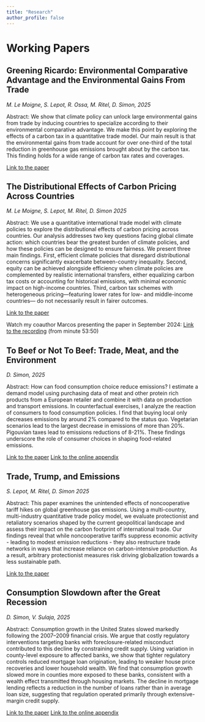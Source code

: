 ```yaml
---
title: "Research"
author_profile: false
---
```


# Working Papers


## Greening Ricardo: Environmental Comparative Advantage and the Environmental Gains From Trade

*M. Le Moigne, S. Lepot, R. Ossa, M. Ritel, D. Simon, 2025*

Abstract: We show that climate policy can unlock large environmental gains from trade by inducing countries to specialize according to their environmental comparative advantage. We make this point by exploring the effects of a carbon tax in a quantitative trade model. Our main result is that the environmental gains from trade account for over one-third of the total reduction in greenhouse gas emissions brought about by the carbon tax. This finding holds for a wide range of carbon tax rates and coverages.

[Link to the paper](https://www.econ.uzh.ch/dam/jcr:b47a7d51-2eb8-44ce-9612-ac7ad6677dcd/Greening%20Ricardo.pdf)


## The Distributional Effects of Carbon Pricing Across Countries


*M. Le Moigne, S. Lepot, M. Ritel, D. Simon 2025*

Abstract: We use a quantitative international trade model with climate policies to explore the distributional effects of carbon pricing across countries. Our analysis addresses two key questions facing global climate action: which countries bear the greatest burden of climate policies, and how these policies can be designed to ensure fairness. We present three main findings. First, efficient climate policies that disregard distributional concerns significantly exacerbate between-country inequality. Second, equity can be achieved alongside efficiency when climate policies are complemented by realistic international transfers, either equalizing carbon tax costs or accounting for historical emissions, with minimal economic impact on high-income countries. Third, carbon tax schemes with heterogeneous pricing—featuring lower rates for low- and middle-income countries— do not necessarily result in fairer outcomes.

[Link to the paper](https://github.com/simondzs/simondzs.github.io/blob/master/_media/The_Distributional_Effects_of_Carbon_Pricing.pdf)


Watch my coauthor Marcos presenting the paper in September 2024: [Link to the recording](https://www.youtube.com/watch?v=9p2SUzHtVDg&list=PL2gnsP0zo0wc1LEsaTJ--SZJgs-H6saK3&index=7) (from minute 53:50)

## To Beef or Not To Beef: Trade, Meat, and the Environment

*D. Simon, 2025*

Abstract: How can food consumption choice reduce emissions? I estimate a demand model using purchasing data of meat and other protein rich products from a European retailer and combine it with data on production and transport emissions. In counterfactual exercises, I analyze the reaction of consumers to food consumption policies. I find that buying local only decreases emissions by around 2% compared to the status quo. Vegetarian scenarios lead to the largest decrease in emissions of more than 20%. Pigouvian taxes lead to emissions reductions of 8-21%. These findings underscore the role of consumer choices in shaping food-related emissions.

[Link to the paper](https://github.com/simondzs/simondzs.github.io/blob/master/_media/simondzs-tme.pdf)
[Link to the online appendix](https://github.com/simondzs/simondzs.github.io/blob/master/_media/simondzs-tme-online-appendix.pdf)


## Trade, Trump, and Emissions

*S. Lepot, M. Ritel, D. Simon 2025*

Abstract: This paper examines the unintended effects of noncooperative tariff hikes on global greenhouse gas emissions. Using a multi-country, multi-industry quantitative trade policy model, we evaluate protectionist and retaliatory scenarios shaped by the current geopolitical landscape and assess their impact on the carbon footprint of international trade. Our findings reveal that while noncooperative tariffs suppress economic activity - leading to modest emission reductions - they also restructure trade networks in ways that increase reliance on carbon-intensive production. As a result, arbitrary protectionist measures risk driving globalization towards a less sustainable path.

[Link to the paper](https://github.com/simondzs/simondzs.github.io/blob/master/_media/lrs-trump-trade-emissions.pdf)

## Consumption Slowdown after the Great Recession

*D. Simon, V. Sulaja, 2025*

Abstract: Consumption growth in the United States slowed markedly following the 2007–2009 financial crisis. We argue that costly regulatory interventions targeting banks with foreclosure-related misconduct contributed to this decline by constraining credit supply. Using variation in county-level exposure to affected banks, we show that tighter regulatory controls reduced mortgage loan origination, leading to weaker house price recoveries and lower household wealth. We find that consumption growth slowed more in counties more exposed to these banks, consistent with a wealth effect transmitted through housing markets. The decline in mortgage lending reflects a reduction in the number of loans rather than in average loan size, suggesting that regulation operated primarily through extensive-margin credit supply.

[Link to the paper](https://github.com/simondzs/simondzs.github.io/blob/master/_media/simonsulaja-consumptionslowdown.pdf)
[Link to the online appendix](https://github.com/simondzs/simondzs.github.io/blob/master/_media/simonsulaja-consumptionslowdown-appendix.pdf)


<!-- # Work in Progress -->



